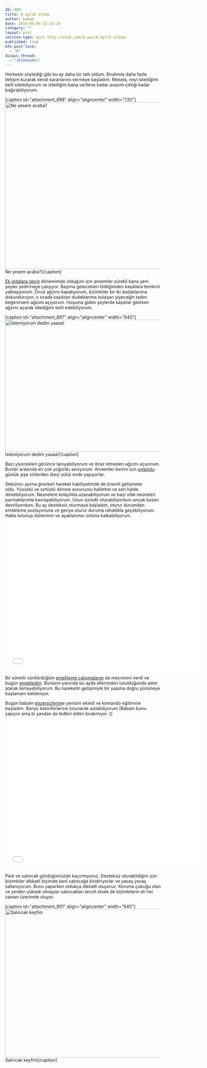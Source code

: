 ```yaml
---
ID: 889
title: 8 aylık oldum
author: babam
date: 2014-05-04 22:14:15
category: ""
layout: post
section-type: post http://e1a5.com/0-yas/8-aylik-oldum/
published: true
mfn-post-love:
  - "0"
disqus_thread:
  - "3830604951"
---
```

Herkesin söylediği gibi bu ay daha bir tatlı oldum. Etrafımla daha fazla iletişim kurarak kendi kararlarımı vermeye başladım. Mesela, neyi istediğimi belli edebiliyorum ve istediğim bana verilene kadar avazım çıktığı kadar bağırabiliyorum.

[caption id="attachment_898" align="aligncenter" width="720"]<a href="http://e1a5.com/wp-content/uploads/2014/05/ne_yesem.jpg"><img class="wp-image-898 size-large" src="http://e1a5.com/wp-content/uploads/2014/05/ne_yesem-1024x768.jpg" alt="Ne yesem acaba?" width="720" height="540" /></a> Ne yesem acaba?[/caption]

<a title="Herşeyin tadına bakıyorum – Ek gıdalara geçiş takvimi" href="http://e1a5.com/0-yas/herseyin-tadina-bakiyorum-ek-gidalara-gecis-takvimi/">Ek gıdalara geçiş</a> dönemimde olduğum için annemler sürekli bana yeni şeyler yedirmeye çalışıyor. Başıma gelecekleri bildiğimden kaşıklara temkinli yaklaşıyorum. Önce ağzımı kapatıyorum, bizimkiler bir iki dudaklarıma dokunduruyor, o sırada kaşıktan dudaklarıma bulaşan yiyeceğin tadını beğenirsem ağzımı açıyorum. Hoşuma giden şeylerde kaşıklar gelirken ağzımı açarak istediğimi belli edebiliyorum.

[caption id="attachment_897" align="aligncenter" width="640"]<a href="http://e1a5.com/wp-content/uploads/2014/05/istemiyorum.jpg"><img class="wp-image-897 size-full" src="http://e1a5.com/wp-content/uploads/2014/05/istemiyorum.jpg" alt="İstemiyorum dedim yaaaa!" width="640" height="427" /></a> İstemiyorum dedim yaaaa![/caption]

Bazı yiyecekleri görünce tanıyabiliyorum ve itiraz etmeden ağzımı açıyorum. Bunlar arasında en çok yoğurdu seviyorum. Annemler benim için <a title="Keçi ve inek sütünden yoğurt mayalama" href="http://e1a5.com/0-yas/keci-ve-inek-sutunden-yogurt-mayalama-2/">yoğurdu</a> günlük şişe sütlerden (keçi sütü) evde yapıyorlar.

Sekizinci ayıma girerken hareket kabiliyetimde de önemli gelişmeler oldu. Yüzüstü ve sırtüstü dönme sorunumu hallettim ve seri halde dönebiliyorum. Nesnelere kolaylıkla uzanabiliyorum ve bazı ufak nesneleri parmaklarımla kavrayabiliyorum. Uzun süredir oturabiliyordum ancak bazen devriliyordum. Bu ay desteksiz oturmaya başladım, oturur durumdan emekleme pozisyonuna ve geriye oturur duruma rahatlıkla geçebiliyorum. Hatta tutunup dizlerimin ve ayaklarımın üstüne kalkabiliyorum.

<iframe src="//www.youtube.com/embed/HMynZISQB4o" width="640" height="480" frameborder="0" allowfullscreen="allowfullscreen"></iframe>

Bir süredir sürdürdüğüm <a title="Emekleme çalışmalarım" href="http://e1a5.com/0-yas/emekleme-calismalarim/">emekleme çalışmalarım</a> da meyvesini verdi ve bugün <a title="Yeni süper gücüm – Emekliyorum" href="http://e1a5.com/0-yas/yeni-super-gucum-emekliyorum/">emekledim</a>. Bunların yanında bu ayda ellerimden tutulduğunda adım atarak ilerleyebiliyorum. Bu hareketin gelişimiyle bir yaşıma doğru yürümeye başlamam bekleniyor.

Bugün babam <a title="Egzersiz programım" href="http://e1a5.com/0-yas/egzersiz-programim/">egzersizlerim</a>e yenisini ekledi ve komando eğitimine başladım. Banyo kaloriferlerine tutunarak asılabiliyorum (Babam bunu yapıyor ama bi yandan da tedbiri elden bırakmıyor :))

<iframe src="//www.youtube.com/embed/nI4lKVljipY" width="640" height="480" frameborder="0" allowfullscreen="allowfullscreen"></iframe>

Park ve salıncak gördüğümüzde kaçırmıyoruz. Desteksiz oturabildiğim için bizimkiler dikkatli biçimde beni salıncağa bindiriyorlar ve yavaş yavaş sallanıyorum. Bunu yaparken oldukça dikkatli oluyoruz. Koruma çubuğu olan ve yerden yüksek olmayan salıncakları tercih etsek de bizimkilerin eli her zaman üzerimde oluyor.

[caption id="attachment_901" align="aligncenter" width="640"]<a href="http://e1a5.com/wp-content/uploads/2014/05/salincak_keyfi.jpg"><img class="wp-image-901 size-full" src="http://e1a5.com/wp-content/uploads/2014/05/salincak_keyfi.jpg" alt="Salıncak keyfim" width="640" height="480" /></a> Salıncak keyfim[/caption]
